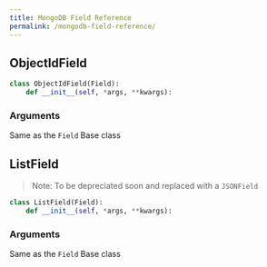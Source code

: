 ```yaml
---
title: MongoDB Field Reference
permalink: /mongodb-field-reference/
---
```


## ObjectIdField

```python
class ObjectIdField(Field):
    def __init__(self, *args, **kwargs):
```

### Arguments

Same as the `Field` Base class

## ListField

> Note: To be depreciated soon and replaced with a `JSONField`

```python
class ListField(Field):
    def __init__(self, *args, **kwargs):
```

### Arguments

Same as the `Field` Base class



